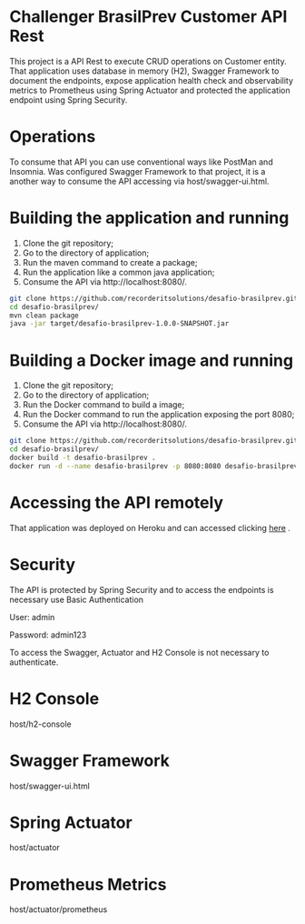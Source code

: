 # Challenger BrasilPrev Customer API Rest
This project is a API Rest to execute CRUD operations on Customer entity. That application uses database in memory (H2), Swagger Framework to document the endpoints, expose application health check and observability metrics to Prometheus using Spring Actuator and protected the application endpoint using Spring Security.

# Operations
To consume that API you can use conventional ways like PostMan and Insomnia. Was configured Swagger Framework to that project, it is a another way to consume the API accessing via host/swagger-ui.html.

# Building the application and running

1. Clone the git repository;
2. Go to the directory of application;
3. Run the maven command to create a package;
4. Run the application like a common java application;
5. Consume the API via http://localhost:8080/.

~~~sh
git clone https://github.com/recorderitsolutions/desafio-brasilprev.git
cd desafio-brasilprev/
mvn clean package
java -jar target/desafio-brasilprev-1.0.0-SNAPSHOT.jar
~~~

# Building a Docker image and running
1. Clone the git repository;
2. Go to the directory of application;
3. Run the Docker command to build a image;
4. Run the Docker command to run the application exposing the port 8080;
5. Consume the API via http://localhost:8080/.

~~~sh
git clone https://github.com/recorderitsolutions/desafio-brasilprev.git
cd desafio-brasilprev/
docker build -t desafio-brasilprev .
docker run -d --name desafio-brasilprev -p 8080:8080 desafio-brasilprev
~~~

# Accessing the API remotely
That application was deployed on Heroku and can accessed clicking [here](https://desafio-brasilprev-20210314.herokuapp.com/) .

# Security
The API is protected by Spring Security and to access the endpoints is necessary use Basic Authentication

User: admin

Password: admin123

To access the Swagger, Actuator and H2 Console is not necessary to authenticate.

# H2 Console
host/h2-console

# Swagger Framework
host/swagger-ui.html

# Spring Actuator
host/actuator

# Prometheus Metrics
host/actuator/prometheus
